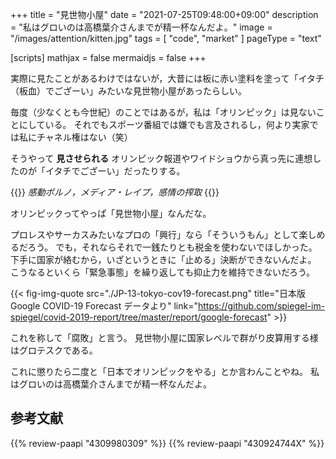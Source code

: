 +++
title = "見世物小屋"
date =  "2021-07-25T09:48:00+09:00"
description = "私はグロいのは高橋葉介さんまでが精一杯なんだよ。"
image = "/images/attention/kitten.jpg"
tags = [ "code", "market" ]
pageType = "text"

[scripts]
  mathjax = false
  mermaidjs = false
+++

実際に見たことがあるわけではないが，大昔には板に赤い塗料を塗って「イタチ（板血）でござーい」みたいな見世物小屋があったらしい。

毎度（少なくとも今世紀）のことではあるが，私は「オリンピック」は見ないことにしている。
それでもスポーツ番組では嫌でも言及されるし，何より実家では私にチャネル権はない（笑）

そうやって **見させられる** オリンピック報道やワイドショウから真っ先に連想したのが「イタチでござーい」だったりする。

{{<div-gen type="markdown" class="center" >}}
*感動ポルノ，メディア・レイプ，感情の搾取*
{{</div-gen >}}

オリンピックってやっぱ「見世物小屋」なんだな。

プロレスやサーカスみたいなプロの「興行」なら「そういうもん」として楽しめるだろう。
でも，それならそれで一銭たりとも税金を使わないでほしかった。
下手に国家が絡むから，いざというときに「止める」決断ができないんだよ。
こうなるといくら「緊急事態」を繰り返しても抑止力を維持できないだろう。

{{< fig-img-quote src="./JP-13-tokyo-cov19-forecast.png" title="日本版 Google COVID-19 Forecast データより" link="https://github.com/spiegel-im-spiegel/covid-2019-report/tree/master/report/google-forecast" >}}

これを称して「腐敗」と言う。
見世物小屋に国家レベルで群がり皮算用する様はグロテスクである。

これに懲りたら二度と「日本でオリンピックをやる」とか言わんことやね。
私はグロいのは高橋葉介さんまでが精一杯なんだよ。

## 参考文献

{{% review-paapi "4309980309" %}} <!-- 『夢幻紳士』40周年記念 -->
{{% review-paapi "430924744X" %}} <!-- スパム -->
